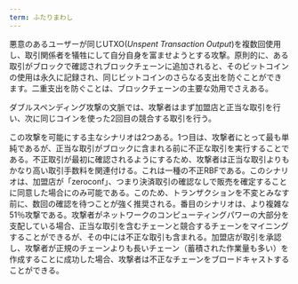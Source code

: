 ```yaml
---
term: ふたりまわし
---
```

悪意のあるユーザーが同じUTXO(*Unspent Transaction Output*)を複数回使用し、取引関係者を犠牲にして自分自身を富ませようとする攻撃。原則的に、ある取引がブロックで確認されブロックチェーンに追加されると、そのビットコインの使用は永久に記録され、同じビットコインのさらなる支出を防ぐことができます。二重支出を防ぐことは、ブロックチェーンの主要な効用でさえある。

ダブルスペンディング攻撃の文脈では、攻撃者はまず加盟店と正当な取引を行い、次に同じコインを使った2回目の競合する取引を行う。

この攻撃を可能にする主なシナリオは2つある。1つ目は、攻撃者にとって最も単純であるが、正当な取引がブロックに含まれる前に不正な取引を実行することである。不正取引が最初に確認されるようにするため、攻撃者は正当な取引よりもかなり高い取引手数料を関連付ける。これは一種の不正RBFである。このシナリオは、加盟店が「zeroconf」、つまり決済取引の確認なしで販売を確定することに同意した場合にのみ可能である。このため、トランザクションを不変とみなす前に、数回の確認を待つことが強く推奨される。番目のシナリオは、より複雑な51％攻撃である。攻撃者がネットワークのコンピューティングパワーの大部分を支配している場合、正当な取引を含むチェーンと競合するチェーンをマイニングすることができるが、その中には不正な取引も含まれる。加盟店が取引を承認し、攻撃者が正規のチェーンよりも長いチェーン（蓄積された作業量も多い）を作成することに成功した場合、攻撃者は不正なチェーンをブロードキャストすることができる。